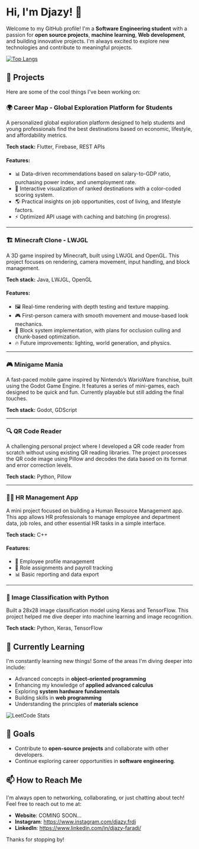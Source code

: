 # Hi, I'm Djazy! 👋

Welcome to my GitHub profile! I'm a **Software Engineering student** with a passion for **open source projects**, **machine learning**, **Web development**, and building innovative projects. I'm always excited to explore new technologies and contribute to meaningful projects. 

[![Top Langs](https://github-readme-stats.vercel.app/api/top-langs/?username=djazy-faradj&hide=gdscript,gap&hide_progress=true&theme=transparent)](https://github.com/anuraghazra/github-readme-stats)

## 🚀 Projects  
Here are some of the cool things I've been working on:  

### 🌍 Career Map - Global Exploration Platform for Students  
A personalized global exploration platform designed to help students and young professionals find the best destinations based on economic, lifestyle, and affordability metrics.  

**Tech stack:** Flutter, Firebase, REST APIs  
#### Features:  
- 📊 Data-driven recommendations based on salary-to-GDP ratio, purchasing power index, and unemployment rate.  
- 🎨 Interactive visualization of ranked destinations with a color-coded scoring system.  
- 🌎 Practical insights on job opportunities, cost of living, and lifestyle factors.  
- ⚡ Optimized API usage with caching and batching (in progress).  

---

### 🏗️ Minecraft Clone - LWJGL  
A 3D game inspired by Minecraft, built using LWJGL and OpenGL. This project focuses on rendering, camera movement, input handling, and block management.  

**Tech stack:** Java, LWJGL, OpenGL  
#### Features:  
- 🖼️ Real-time rendering with depth testing and texture mapping.  
- 🎮 First-person camera with smooth movement and mouse-based look mechanics.  
- 🧱 Block system implementation, with plans for occlusion culling and chunk-based optimization.  
- 🔥 Future improvements: lighting, world generation, and physics.  

---

### 🎮 Minigame Mania  
A fast-paced mobile game inspired by Nintendo’s WarioWare franchise, built using the Godot Game Engine. It features a series of mini-games, each designed to be quick and fun. Currently playable but still adding the final touches.  

**Tech stack:** Godot, GDScript  

---

### 🔍 QR Code Reader  
A challenging personal project where I developed a QR code reader from scratch without using existing QR reading libraries. The project processes the QR code image using Pillow and decodes the data based on its format and error correction levels.  

**Tech stack:** Python, Pillow  

---

### 🧑‍💻 HR Management App  
A mini project focused on building a Human Resource Management app. This app allows HR professionals to manage employee and department data, job roles, and other essential HR tasks in a simple interface.  

**Tech stack:** C++  
#### Features:  
- 👤 Employee profile management  
- 🏢 Role assignments and payroll tracking  
- 📊 Basic reporting and data export  

---

### 🧠 Image Classification with Python  
Built a 28x28 image classification model using Keras and TensorFlow. This project helped me dive deeper into machine learning and image recognition.  

**Tech stack:** Python, Keras, TensorFlow  


## 🌱 Currently Learning
I'm constantly learning new things! Some of the areas I'm diving deeper into include:
- Advanced concepts in **object-oriented programming**
- Enhancing my knowledge of **applied advanced calculus**
- Exploring **system hardware fundamentals**
- Building skills in **web programming**
- Understanding the principles of **materials science**
  
 ![LeetCode Stats](https://leetcard.jacoblin.cool/jazzzy?theme=dark&font=Noto%20Sans%20Buhid&border_radius=10&show_rank=false&animation=true)

## 🎯 Goals
- Contribute to **open-source projects** and collaborate with other developers.
- Continue exploring career opportunities in **software engineering**.

## 📫 How to Reach Me
I'm always open to networking, collaborating, or just chatting about tech! Feel free to reach out to me at:

- **Website**: COMING SOON...
- **Instagram**: https://www.instagram.com/djazy.frdj
- **LinkedIn**: https://www.linkedin.com/in/djazy-faradj/

Thanks for stopping by!
